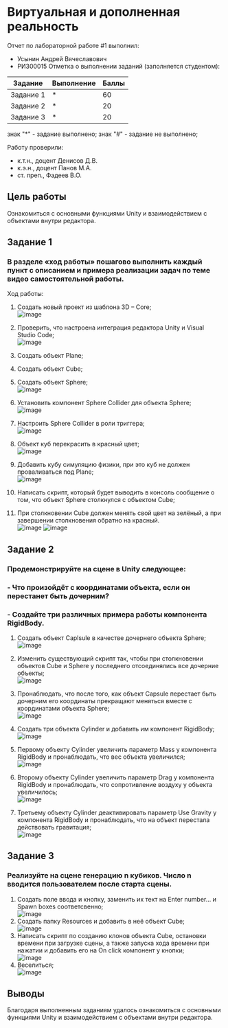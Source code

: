 # Виртуальная и дополненная реальность
Отчет по лабораторной работе #1 выполнил:
- Усынин Андрей Вячеславович
- РИ300015
Отметка о выполнении заданий (заполняется студентом):

| Задание | Выполнение | Баллы |
| ------ | ------ | ------ |
| Задание 1 | * | 60 |
| Задание 2 | * | 20 |
| Задание 3 | * | 20 |

знак "*" - задание выполнено; знак "#" - задание не выполнено;

Работу проверили:
- к.т.н., доцент Денисов Д.В.
- к.э.н., доцент Панов М.А.
- ст. преп., Фадеев В.О.

## Цель работы
Ознакомиться с основными функциями Unity и взаимодействием с объектами внутри редактора.

## Задание 1
### В разделе «ход работы» пошагово выполнить каждый пункт с описанием и примера реализации задач по теме видео самостоятельной работы.
Ход работы:
1) Создать новый проект из шаблона 3D – Core;  
![image](https://user-images.githubusercontent.com/75481178/192154905-b92ad47f-03eb-4eb6-b631-6030b13cca61.png)

2) Проверить, что настроена интеграция редактора Unity и Visual Studio Code;  
![image](https://user-images.githubusercontent.com/75481178/192154968-9ffaf15f-71fd-405c-a809-d48419031f49.png)

3) Создать объект Plane;
4) Создать объект Cube;
5) Создать объект Sphere;  
![image](https://user-images.githubusercontent.com/75481178/192155097-cecc64a9-6a63-4da7-8024-c4e4dcde975b.png)

6) Установить компонент Sphere Collider для объекта Sphere;  
![image](https://user-images.githubusercontent.com/75481178/192155151-973f64f7-5dfa-47a0-83e7-603feed91a1c.png)

7) Настроить Sphere Collider в роли триггера;  
![image](https://user-images.githubusercontent.com/75481178/192155136-3b7b536c-bd28-44d7-bf78-ba0ad2526754.png)

8) Объект куб перекрасить в красный цвет;  
![image](https://user-images.githubusercontent.com/75481178/192155260-c32764eb-6d19-4e10-98ea-ea134b24c91b.png)

9) Добавить кубу симуляцию физики, при это куб не должен проваливаться под Plane;  
![image](https://user-images.githubusercontent.com/75481178/192155267-8f1560a9-43f2-4deb-8708-9b4275d797ee.png)

10) Написать скрипт, который будет выводить в консоль сообщение о том, что объект Sphere столкнулся с объектом Cube;  
11) При столкновении Cube должен менять свой цвет на зелёный, а при завершении столкновения обратно на красный.  
![image](https://user-images.githubusercontent.com/75481178/192155297-617cbede-b368-4629-9ddc-fd2c55c2c404.png)
![image](https://user-images.githubusercontent.com/75481178/192155310-17687d05-52fa-4fcc-ace4-97a37c95df9c.png)

## Задание 2
### Продемонстрируйте на сцене в Unity следующее:
### - Что произойдёт с координатами объекта, если он перестанет быть дочерним?
### - Создайте три различных примера работы компонента RigidBody.
1) Создать объект Caplsule в качестве дочернего объекта Sphere;  
![image](https://user-images.githubusercontent.com/75481178/192156805-12821ad3-ba22-452a-a300-a1f9cad7f852.png)

2) Изменить существующий скрипт так, чтобы при столкновении объектов Cube и Sphere у последнего отсоединялись все дочерние объекты;  
![image](https://user-images.githubusercontent.com/75481178/192156832-21f39c0d-2fb9-4da6-aecf-046b68cbca49.png)

3) Пронаблюдать, что после того, как объект Capsule перестает быть дочерним его координаты прекращают меняться вместе с координатами объекта Sphere;  
![image](https://user-images.githubusercontent.com/75481178/192156867-d1e1473b-f8c6-45dc-8e2b-890ac7efd69a.png)

4) Создать три объекта Cylinder и добавить им компонент RigidBody;  
![image](https://user-images.githubusercontent.com/75481178/192157541-3b5b1753-678b-449a-89df-9c1a437ecd05.png)

5) Первому объекту Cylinder увеличить параметр Mass у компонента RigidBody и пронаблюдать, что вес объекта увеличился;  
![image](https://user-images.githubusercontent.com/75481178/192157674-95bb6166-d0ba-4470-9f39-d96ede4ed4ec.png)

6) Второму объекту Cylinder увеличить параметр Drag у компонента RigidBody и пронаблюдать, что сопротивление воздуху у объекта увеличилось;  
![image](https://user-images.githubusercontent.com/75481178/192157790-41cc2f23-334d-42f2-b3d6-a9dee7e91ae2.png)

7) Третьему объекту Cylinder деактивировать параметр Use Gravity у компонента RigidBody и пронаблюдать, что на объект перестала действовать гравитация;  
![image](https://user-images.githubusercontent.com/75481178/192157960-2c2f96ca-fb88-4744-bce5-bcbfad0d617a.png)

## Задание 3
### Реализуйте на сцене генерацию n кубиков. Число n вводится пользователем после старта сцены.
1) Создать поле ввода и кнопку, заменить их тект на Enter number... и Spawn boxes соответсвенно;  
![image](https://user-images.githubusercontent.com/75481178/192160300-bcdd72a6-ce58-41a0-a7f2-be403ba69941.png)
2) Создать папку Resources и добавить в неё объект Cube;  
![image](https://user-images.githubusercontent.com/75481178/192160361-ed701fa7-5263-43c4-9c77-694af47b4ba5.png)
3) Написать скрипт по созданию клонов объекта Cube, остановки времени при загрузке сцены, а также запуска хода времени при нажатии и добавить его на On click компонент у кнопки;  
![image](https://user-images.githubusercontent.com/75481178/192160545-90c95d2c-9655-4f13-b0ca-0ffadcb88b3a.png)
4) Веселиться;  
![image](https://user-images.githubusercontent.com/75481178/192160670-37401a70-42af-4dab-bc13-2dcf3c1dfc30.png)
## Выводы

Благодаря выполненным заданиям удалось ознакомиться с основными функциями Unity и взаимодействием с объектами внутри редактора.
